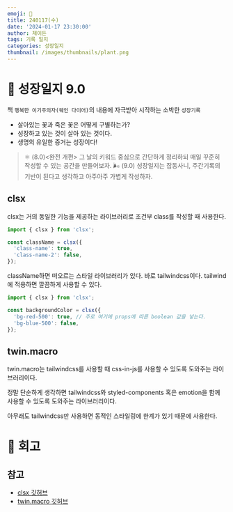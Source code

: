 ```yaml
---
emoji: 🌱
title: 240117(수)
date: '2024-01-17 23:30:00'
author: 제이든
tags: 기록 일지
categories: 성장일지
thumbnail: /images/thumbnails/plant.png
---
```


# 🌱 성장일지 9.0

책 `행복한 이기주의자(웨인 다이어)`의 내용에 자극받아 시작하는 소박한 `성장기록`

- 살아있는 꽃과 죽은 꽃은 어떻게 구별하는가?
- 성장하고 있는 것이 살아 있는 것이다.
- 생명의 유일한 증거는 성장이다!

> ⚛ (8.0)<완전 개편> 그 날의 키워드 중심으로 간단하게 정리하되 매일 꾸준히 작성할 수 있는 공간을 만들어보자.
> 🌬️ (9.0) 성장일지는 잡동사니, 주간기록의 기반이 된다고 생각하고 아주아주 가볍게 작성하자.

## clsx

clsx는 거의 동일한 기능을 제공하는 라이브러리로 조건부 class를 작성할 때 사용한다.

```ts
import { clsx } from 'clsx';

const className = clsx({
  'class-name': true,
  'class-name-2': false,
});
```

className하면 떠오르는 스타일 라이브러리가 있다. 바로 tailwindcss이다. tailwind에 적용하면 깔끔하게 사용할 수 있다.

```ts
import { clsx } from 'clsx';

const backgroundColor = clsx({
  'bg-red-500': true, // 주로 여기에 props에 따른 boolean 값을 넣는다.
  'bg-blue-500': false,
});
```

## twin.macro

twin.macro는 tailwindcss를 사용할 때 css-in-js를 사용할 수 있도록 도와주는 라이브러리이다.

정말 단순하게 생각하면 tailwindcss와 styled-components 혹은 emotion을 함께 사용할 수 있도록 도와주는 라이브러리이다.

아무래도 tailwindcss만 사용하면 동적인 스타일링에 한계가 있기 때문에 사용한다.

# 📝 회고

## 참고

- [clsx 깃허브](https://github.com/lukeed/clsx)
- [twin.macro 깃허브](https://github.com/ben-rogerson/twin.macro)
